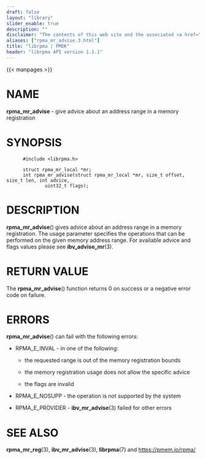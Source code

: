```yaml
---
draft: false
layout: "library"
slider_enable: true
description: ""
disclaimer: "The contents of this web site and the associated <a href=\"https://github.com/pmem\">GitHub repositories</a> are BSD-licensed open source."
aliases: ["rpma_mr_advise.3.html"]
title: "librpma | PMDK"
header: "librpma API version 1.1.1"
---
```

{{< manpages >}}

[comment]: <> (SPDX-License-Identifier: BSD-3-Clause)
[comment]: <> (Copyright 2020-2023, Intel Corporation)

# NAME

**rpma_mr_advise** - give advice about an address range in a memory
registration

# SYNOPSIS

          #include <librpma.h>

          struct rpma_mr_local *mr;
          int rpma_mr_advise(struct rpma_mr_local *mr, size_t offset, size_t len, int advice,
                  uint32_t flags);

# DESCRIPTION

**rpma_mr_advise**() gives advice about an address range in a memory
registration. The usage parameter specifies the operations that can be
performed on the given memory address range. For available advice and
flags values please see **ibv_advise_mr**(3).

# RETURN VALUE

The **rpma_mr_advise**() function returns 0 on success or a negative
error code on failure.

# ERRORS

**rpma_mr_advise**() can fail with the following errors:

-   RPMA_E\_INVAL - in one of the following:

    -   the requested range is out of the memory registration bounds

    -   the memory registration usage does not allow the specific advice

    -   the flags are invalid

-   RPMA_E\_NOSUPP - the operation is not supported by the system

-   RPMA_E\_PROVIDER - **ibv_mr_advise**(3) failed for other errors

# SEE ALSO

**rpma_mr_reg**(3), **ibv_mr_advise**(3), **librpma**(7) and
https://pmem.io/rpma/

